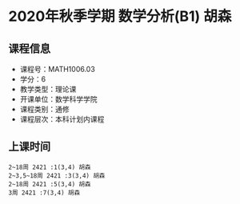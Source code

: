 # 2020年秋季学期 数学分析(B1) 胡森






## 课程信息

- 课程号：MATH1006.03
- 学分：6
- 教学类型：理论课
- 开课单位：数学科学学院
- 课程类别：通修
- 课程层次：本科计划内课程

## 上课时间

```
2~18周 2421 :1(3,4) 胡森
2~3,5~18周 2421 :3(3,4) 胡森
2~18周 2421 :5(3,4) 胡森
3周 2421 :7(3,4) 胡森
```

